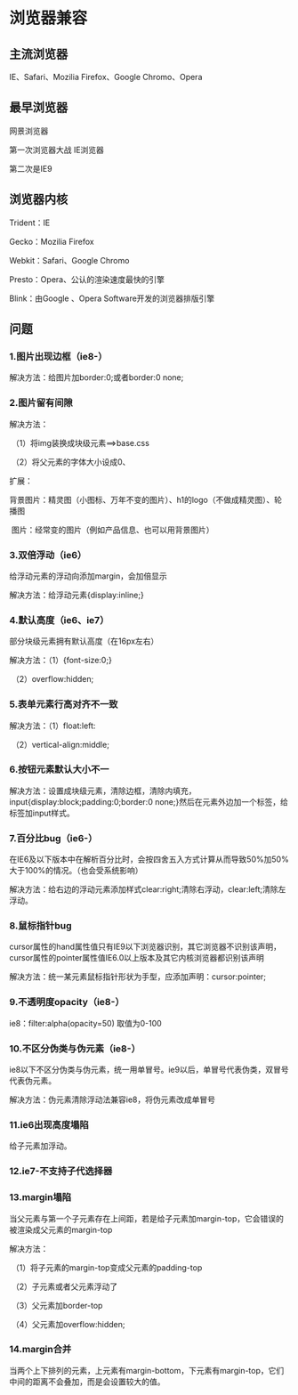# 浏览器兼容

## 主流浏览器

IE、Safari、Mozilia Firefox、Google Chromo、Opera

## 最早浏览器

网景浏览器

第一次浏览器大战 IE浏览器

第二次是IE9

## 浏览器内核

Trident：IE

Gecko：Mozilia Firefox

Webkit：Safari、Google Chromo

Presto：Opera、公认的渲染速度最快的引擎

Blink：由Google 、Opera Software开发的浏览器排版引擎

## 问题

### 1.图片出现边框（ie8-）

解决方法：给图片加border:0;或者border:0 none;

### 2.图片留有间隙

解决方法：

​	（1）将img装换成块级元素==>base.css

​	（2）将父元素的字体大小设成0、

扩展：

​	背景图片：精灵图（小图标、万年不变的图片）、h1的logo（不做成精灵图）、轮播图

​	图片：经常变的图片（例如产品信息、也可以用背景图片）

### 3.双倍浮动（ie6）

给浮动元素的浮动向添加margin，会加倍显示

解决方法：给浮动元素{display:inline;}

### 4.默认高度（ie6、ie7）

部分块级元素拥有默认高度（在16px左右）

解决方法：（1）{font-size:0;}

​		（2）overflow:hidden;

### 5.表单元素行高对齐不一致

解决方法：（1）float:left:

​		（2）vertical-align:middle;

### 6.按钮元素默认大小不一

解决方法：设置成块级元素，清除边框，清除内填充，input{display:block;padding:0;border:0 none;}然后在元素外边加一个标签，给标签加input样式。

### 7.百分比bug（ie6-）

在IE6及以下版本中在解析百分比时，会按四舍五入方式计算从而导致50%加50%大于100%的情况。（也会受系统影响）

解决方法：给右边的浮动元素添加样式clear:right;清除右浮动，clear:left;清除左浮动。

### 8.鼠标指针bug

cursor属性的hand属性值只有IE9以下浏览器识别，其它浏览器不识别该声明，cursor属性的pointer属性值IE6.0以上版本及其它内核浏览器都识别该声明

解决方法：统一某元素鼠标指针形状为手型，应添加声明：cursor:pointer;

### 9.不透明度opacity（ie8-）

ie8：filter:alpha(opacity=50) 取值为0-100

### 10.不区分伪类与伪元素（ie8-）

ie8以下不区分伪类与伪元素，统一用单冒号。ie9以后，单冒号代表伪类，双冒号代表伪元素。

解决方法：伪元素清除浮动法兼容ie8，将伪元素改成单冒号

### 11.ie6出现高度塌陷

给子元素加浮动。

### 12.ie7-不支持子代选择器

### 13.margin塌陷

当父元素与第一个子元素存在上间距，若是给子元素加margin-top，它会错误的被渲染成父元素的margin-top

解决方法：

​	（1）将子元素的margin-top变成父元素的padding-top

​	（2）子元素或者父元素浮动了

​	（3）父元素加border-top

​	（4）父元素加overflow:hidden;

### 14.margin合并

当两个上下排列的元素，上元素有margin-bottom，下元素有margin-top，它们中间的距离不会叠加，而是会设置较大的值。

























